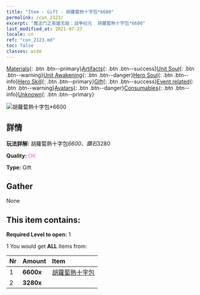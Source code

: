 ```yaml
---
title: "Item - Gift - 胡蘿蔔熱十字包*6600"
permalink: /con_2123/
excerpt: "魔法门之英雄无敌：战争纪元  胡蘿蔔熱十字包*6600"
last_modified_at: 2021-07-27
locale: cn
ref: "con_2123.md"
toc: false
classes: wide
---
```

 [Materials](/ItemsCN/){: .btn .btn--primary}[Artifacts](/ItemsCN/Artifacts/){: .btn .btn--success}[Unit Soul](/ItemsCN/UnitSoul/){: .btn .btn--warning}[Unit Awakening](/ItemsCN/UnitAwakening/){: .btn .btn--danger}[Hero Soul](/ItemsCN/HeroSoul/){: .btn .btn--info}[Hero Skill](/ItemsCN/HeroSkill/){: .btn .btn--primary}[Gift](/ItemsCN/Gift/){: .btn .btn--success}[Event related](/ItemsCN/Events/){: .btn .btn--warning}[Avatars](/ItemsCN/Avatars/){: .btn .btn--danger}[Consumables](/ItemsCN/Consumables/){: .btn .btn--info}[Unknown](/ItemsCN/Unknown/){: .btn .btn--primary}

 ![胡蘿蔔熱十字包*6600](/images/t/i_907590.png)

## 詳情
 **玩法詳解:** 胡蘿蔔熱十字包*6600、鑽石*3280

 **Quality:** <span style="color: #DA70D6">OK</span>

 **Type:** Gift

## Gather

  None

## This item contains:

 **Required Level to open:** 1

 1 You would get **ALL** items  from:

  | Nr | Amount |     Item    |
  |:---|:-------|:------------|
  | 1 |  **6600x** | [胡蘿蔔熱十字包](/cn/Items/con_2119/) |  | 
  | 2 |  **3280x** | <i class="fas fa-gem"/> |  | 
